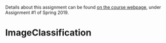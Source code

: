 Details about this assignment can be found [on the course webpage](http://cs231n.github.io/), under Assignment #1 of Spring 2019.
# ImageClassification
